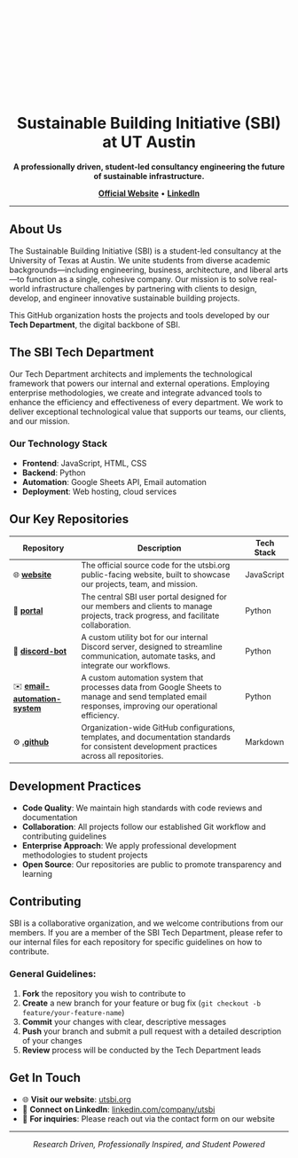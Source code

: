 <div align="center">
<img src="https://github.com/utsbi/.github/blob/d2e7713c7e34b662a4225bb1b7210e4a331facc8/offical_full_logo_crop.gif" alt="SBI Logo" width="150"/>
<h1><b>Sustainable Building Initiative (SBI) at UT Austin</b></h1>
</div>

<div align="center">
<p>
<b>A professionally driven, student-led consultancy engineering the future of sustainable infrastructure.</b>
</p>
<p>
<a href="https://utsbi.org/"><strong>Official Website</strong></a> •
<a href="https://www.linkedin.com/company/utsbi/"><strong>LinkedIn</strong></a>
</p>
</div>

---

## About Us

The Sustainable Building Initiative (SBI) is a student-led consultancy at the University of Texas at Austin. We unite students from diverse academic backgrounds—including engineering, business, architecture, and liberal arts—to function as a single, cohesive company. Our mission is to solve real-world infrastructure challenges by partnering with clients to design, develop, and engineer innovative sustainable building projects.

This GitHub organization hosts the projects and tools developed by our **Tech Department**, the digital backbone of SBI.

## The SBI Tech Department

Our Tech Department architects and implements the technological framework that powers our internal and external operations. Employing enterprise methodologies, we create and integrate advanced tools to enhance the efficiency and effectiveness of every department. We work to deliver exceptional technological value that supports our teams, our clients, and our mission.

### Our Technology Stack
- **Frontend**: JavaScript, HTML, CSS
- **Backend**: Python
- **Automation**: Google Sheets API, Email automation
- **Deployment**: Web hosting, cloud services

## Our Key Repositories

| Repository | Description | Tech Stack |
|------------|-------------|------------|
| 🌐 **[website](https://github.com/utsbi/website)** | The official source code for the utsbi.org public-facing website, built to showcase our projects, team, and mission. | JavaScript |
| 🚀 **[portal](https://github.com/utsbi/portal)** | The central SBI user portal designed for our members and clients to manage projects, track progress, and facilitate collaboration. | Python |
| 🤖 **[discord-bot](https://github.com/utsbi/discord-bot)** | A custom utility bot for our internal Discord server, designed to streamline communication, automate tasks, and integrate our workflows. | Python |
| ✉️ **[email-automation-system](https://github.com/utsbi/email-automation-system)** | A custom automation system that processes data from Google Sheets to manage and send templated email responses, improving our operational efficiency. | Python |
| ⚙️ **[.github](https://github.com/utsbi/.github)** | Organization-wide GitHub configurations, templates, and documentation standards for consistent development practices across all repositories. | Markdown |

## Development Practices

- **Code Quality**: We maintain high standards with code reviews and documentation
- **Collaboration**: All projects follow our established Git workflow and contributing guidelines
- **Enterprise Approach**: We apply professional development methodologies to student projects
- **Open Source**: Our repositories are public to promote transparency and learning

## Contributing

SBI is a collaborative organization, and we welcome contributions from our members. If you are a member of the SBI Tech Department, please refer to our internal files for each repository for specific guidelines on how to contribute.

### General Guidelines:

1. **Fork** the repository you wish to contribute to
2. **Create** a new branch for your feature or bug fix (`git checkout -b feature/your-feature-name`)
3. **Commit** your changes with clear, descriptive messages
4. **Push** your branch and submit a pull request with a detailed description of your changes
5. **Review** process will be conducted by the Tech Department leads

## Get In Touch

- 🌐 **Visit our website**: [utsbi.org](https://utsbi.org)
- 💼 **Connect on LinkedIn**: [linkedin.com/company/utsbi](https://linkedin.com/company/utsbi)
- 📧 **For inquiries**: Please reach out via the contact form on our website

---

<div align="center">
<p><i>Research Driven, Professionally Inspired, and Student Powered</i></p>
</div>
